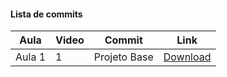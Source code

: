 #### Lista de commits
Aula | Video | Commit | Link 
------ | ------ | ------ | ------ 
Aula 1 | 1 | Projeto Base | [Download](https://github.com/treinaweb/treinaweb-nestjs-dto-validacao/archive/6e1ed8aef734585dff8a3c6bc91a44ac7a965336.zip) 